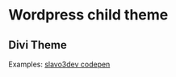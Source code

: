 # Wordpress child theme
## Divi Theme 

Examples: [slavo3dev codepen](https://codepen.io/slavo3dev)
